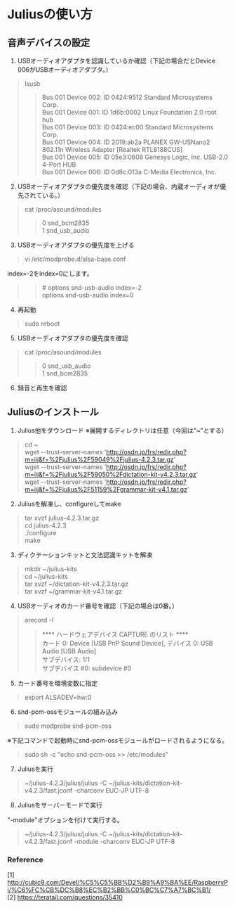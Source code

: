 # Juliusの使い方

## 音声デバイスの設定

1. USBオーディオアダプタを認識しているか確認（下記の場合だとDevice 006がUSBオーディオアダプタ。）

> lsusb
>> Bus 001 Device 002: ID 0424:9512 Standard Microsystems Corp.  
Bus 001 Device 001: ID 1d6b:0002 Linux Foundation 2.0 root hub  
Bus 001 Device 003: ID 0424:ec00 Standard Microsystems Corp.  
Bus 001 Device 004: ID 2019:ab2a PLANEX GW-USNano2 802.11n Wireless Adapter [Realtek RTL8188CUS]  
Bus 001 Device 005: ID 05e3:0608 Genesys Logic, Inc. USB-2.0 4-Port HUB  
Bus 001 Device 006: ID 0d8c:013a C-Media Electronics, Inc.  


2. USBオーディオアダプタの優先度を確認（下記の場合、内蔵オーディオが優先されている。）

> cat /proc/asound/modules
>> 0 snd_bcm2835  
1 snd_usb_audio

3. USBオーディオアダプタの優先度を上げる

> vi /etc/modprobe.d/alsa-base.conf  

index=-2をindex=0にします。  

>> \# options snd-usb-audio index=-2  
options snd-usb-audio index=0

4. 再起動
> sudo reboot

5. USBオーディオアダプタの優先度を確認

> cat /proc/asound/modules
>> 0 snd_usb_audio  
1 snd_bcm2835


6. 録音と再生を確認


## Juliusのインストール

1. Julius他をダウンロード
※展開するディレクトリは任意（今回は"~"とする）
> cd ~  
wget --trust-server-names 'http://osdn.jp/frs/redir.php?m=iij&f=%2Fjulius%2F59049%2Fjulius-4.2.3.tar.gz'  
wget --trust-server-names 'http://osdn.jp/frs/redir.php?m=iij&f=%2Fjulius%2F59050%2Fdictation-kit-v4.2.3.tar.gz'  
wget --trust-server-names 'http://osdn.jp/frs/redir.php?m=iij&f=%2Fjulius%2F51159%2Fgrammar-kit-v4.1.tar.gz'

2. Juliusを解凍し、configureしてmake

> tar xvzf julius-4.2.3.tar.gz  
cd julius-4.2.3  
./configure  
make

3. ディクテーションキットと文法認識キットを解凍

> mkdir ~/julius-kits  
cd ~/julius-kits  
tar xvzf ~/dictation-kit-v4.2.3.tar.gz  
tar xvzf ~/grammar-kit-v4.1.tar.gz

4. USBオーディオのカード番号を確認（下記の場合は0番。）

> arecord -l
>> \*\*\*\* ハードウェアデバイス CAPTURE のリスト \*\*\*\*  
カード 0: Device [USB PnP Sound Device], デバイス 0: USB Audio [USB Audio]  
  サブデバイス: 1/1  
  サブデバイス #0: subdevice #0

5. カード番号を環境変数に指定

> export ALSADEV=hw:0

6. snd-pcm-ossモジュールの組み込み

> sudo modprobe snd-pcm-oss

※下記コマンドで起動時にsnd-pcm-ossモジュールがロードされるようになる。
> sudo sh -c "echo snd-pcm-oss >> /etc/modules"


7. Juliusを実行
> ~/julius-4.2.3/julius/julius -C ~/julius-kits/dictation-kit-v4.2.3/fast.jconf -charconv EUC-JP UTF-8

8. Juliusをサーバーモードで実行  

"-module"オプションを付けて実行する。
> ~/julius-4.2.3/julius/julius -C ~/julius-kits/dictation-kit-v4.2.3/fast.jconf -module -charconv EUC-JP UTF-8

### Reference
[1] http://cubic9.com/Devel/%C5%C5%BB%D2%B9%A9%BA%EE/RaspberryPi/%C6%FC%CB%DC%B8%EC%B2%BB%C0%BC%C7%A7%BC%B1/  
[2] https://teratail.com/questions/35410
